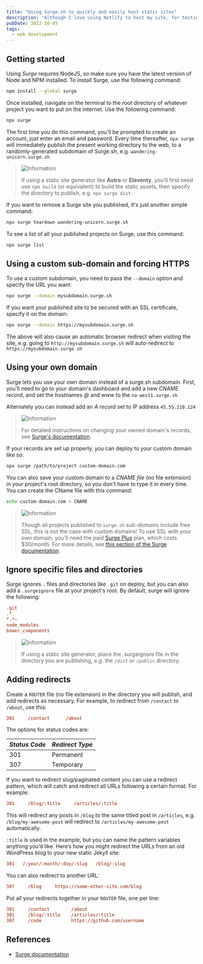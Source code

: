 ```yaml
---
title: "Using Surge.sh to quickly and easily host static sites"
description: "Although I love using Netlify to host my site, for testing out sites and simple apps I have fallen in love with Surge.sh, a ridiculously simple web hosting solution that works entirely from the command line."
pubDate: 2022-10-05
tags:
  - web development
---
```


## Getting started

Using _Surge_ requires NodeJS, so make sure you have the latest version of Node and NPM installed. To install Surge, use the following command:

```bash
npm install --global surge
```

Once installed, navigate on the terminal to the root directory of whatever project you want to put on the internet. Use the following command:

```bash
npx surge
```

The first time you do this command, you'll be prompted to create an account, just enter an email and password. Every time thereafter, `npx surge` will immediately publish the present working directory to the web, to a randomly-generated subdomain of Surge.sh, e.g. `wandering-unicorn.surge.sh`

> <img src="/assets/info.svg" class="info" loading="lazy" decoding="async" alt="Information">
>
> If using a static site generator like **Astro** or **Eleventy**, you'll first need use `npm build` (or equivalent) to build the static assets, then specify the directory to publish, e.g. `npx surge dist`.

If you want to remove a Surge site you published, it's just another simple command:

```bash
npx surge teardown wandering-unicorn.surge.sh
```

To see a list of all your published projects on Surge, use this command:

```bash
npx surge list
```

## Using a custom sub-domain and forcing HTTPS

To use a custom subdomain, you need to pass the `--domain` option and specify the URL you want:

```bash
npx surge --domain mysubdomain.surge.sh
```

If you want your published site to be secured with an SSL certificate, specify it on the domain:

```bash
npx surge --domain https://mysubdomain.surge.sh
```

The above will also cause an automatic browser redirect when visiting the site, e.g. going to `http://mysubdomain.surge.sh` will auto-redirect to `https://mysubdomain.surge.sh`

## Using your own domain

Surge lets you use your own domain instead of a surge.sh subdomain. First, you'll need to go to your domain's dashboard and add a new _CNAME record_, and set the hostnames _@_ and _www_ to the `na-west1.surge.sh`

Alternately you can instead add an _A record_ set to IP address `45.55.110.124`

> <img src="/assets/info.svg" class="info" loading="lazy" decoding="async" alt="Information">
>
> For detailed instructions on changing your owned domain's records, see <a href="https://surge.sh/help/adding-a-custom-domain" target="_blank">Surge's documentation</a>.

If your records are set up properly, you can deploy to your custom domain like so:

```bash
npx surge /path/to/project custom-domain.com
```

You can also save your custom domain to a _CNAME file_ (no file extension) in your project's root directory, so you don't have to type it in every time. You can create the CName file with this command:

```bash
echo custom-domain.com > CNAME
```

> <img src="/assets/info.svg" class="info" loading="lazy" decoding="async" alt="Information">
>
> Though all projects published to `surge.sh` sub-domains include free SSL, this is not the case with custom domains! To use SSL with your own domain, you'll need the paid <a href="https://surge.sh/plus" target="_blank">Surge Plus</a> plan, which costs $30/month. For more details, see <a href="https://surge.sh/help/securing-your-custom-domain-with-ssl" target="_blank">this section of the Surge documentation</a>.

## Ignore specific files and directories

Surge ignores `.` files and directories like `.git` on deploy, but you can also add a `.surgeignore` file at your project's root. By default, surge will ignore the following:

```ini
.git
.*
*.*~
node_modules
bower_components
```

> <img src="/assets/info.svg" class="info" loading="lazy" decoding="async" alt="Information">
>
> If using a static site generator, place the .surgeignore file in the directory you are publishing, e.g. the `/dist` or `/public` directory.

## Adding redirects

Create a `ROUTER` file (no file extension) in the directory you will publish, and add redirects as necessary. For example, to redirect from `/contact` to `/about`, use this:

```ini
301     /contact      /about
```

The options for status codes are:

| _Status Code_ | _Redirect Type_ |
| ------------- | --------------- |
| 301           | Permanent       |
| 307           | Temporary       |

If you want to redirect slug/paginated content you can use a redirect pattern, which will catch and redirect all URLs following a certain format. For example:

```ini
301     /blog/:title     /articles/:title
```

This will redirect any posts in `/blog` to the same titled post in `/articles`, e.g. `/blog/my-awesome-post` will redirect to `/articles/my-awesome-post` automatically.

`:title` is used in the example, but you can name the pattern variables anything you’d like. Here’s how you might redirect the URLs from an old WordPress blog to your new static Jekyll site:

```ini
301   /:year/:month/:day/:slug   /blog/:slug
```

You can also redirect to another URL:

```ini
307     /blog     https://some-other-site.com/blog
```

Put all your redirects together in your `ROUTER` file, one per line:

```ini
301     /contact        /about
301     /blog/:title    /articles/:title
307     /code           https://github.com/username
```

## References

- <a href="https://surge.sh/help" target="_blank">Surge documentation</a>
